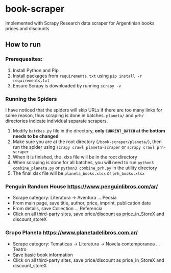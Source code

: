 # book-scraper

Implemented with Scrapy
Research data scraper for Argentinian books prices and discounts

## How to run

### Prerequesites:

1. Install Python and Pip
2. Install packages from `requirements.txt` using `pip install -r requirements.txt`
3. Ensure Scrapy is downloaded by running `scrapy -v`

### Running the Spiders

I have noticed that the spiders will skip URLs if there are too many links for some reason, thus scraping is done in batches. `planeta/` and `prh/` directories indicate individual separate scrapers.

1. Modify `batches.py` file in the directory, **only `CURRENT_BATCH` at the bottom needs to be changed**
2. Make sure you are at the root directory (`/book-scraper/planeta/`), then run the spider using `scrapy crawl planeta-scraper` or `scrapy crawl prh-scraper`
3. When it is finished, the .xlxs file will be in the root directory
4. When scraping is done for all batches, you will need to run `python3 combine_planeta.py` or `python3 combine_prh.py` in the utility directory
5. The final xlsx file will be `planeta_books.xlsx` or `prh_books.xlsx`

### Penguin Random House https://www.penguinlibros.com/ar/

- Scrape category: Literatura -> Aventura … Peosia
- From main page, save title, author, price, imprint, publication date
- From details, save Collection … Referencia
- Click on all third-party sites, save price/discount as price_in_StoreX and discount_storeX

### Grupo Planeta https://www.planetadelibros.com.ar/

- Scrape category: Tematicas -> Literatura -> Novela contemporanea … Teatro
- Save basic book information
- Click on all third-party sites, save price/discount as price_in_StoreX and discount_storeX

